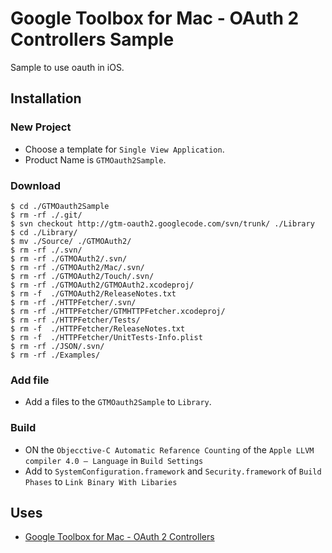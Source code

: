 Google Toolbox for Mac - OAuth 2 Controllers Sample
===================================================

Sample to use oauth in iOS.


## Installation

### New Project
* Choose a template for `Single View Application`.
* Product Name is `GTMOauth2Sample`.

### Download

    $ cd ./GTMOauth2Sample
    $ rm -rf ./.git/
    $ svn checkout http://gtm-oauth2.googlecode.com/svn/trunk/ ./Library
    $ cd ./Library/
    $ mv ./Source/ ./GTMOAuth2/
    $ rm -rf ./.svn/
    $ rm -rf ./GTMOAuth2/.svn/
    $ rm -rf ./GTMOAuth2/Mac/.svn/
    $ rm -rf ./GTMOAuth2/Touch/.svn/
    $ rm -rf ./GTMOAuth2/GTMOAuth2.xcodeproj/
    $ rm -f  ./GTMOAuth2/ReleaseNotes.txt
    $ rm -rf ./HTTPFetcher/.svn/
    $ rm -rf ./HTTPFetcher/GTMHTTPFetcher.xcodeproj/
    $ rm -rf ./HTTPFetcher/Tests/
    $ rm -f  ./HTTPFetcher/ReleaseNotes.txt
    $ rm -f  ./HTTPFetcher/UnitTests-Info.plist
    $ rm -rf ./JSON/.svn/
    $ rm -rf ./Examples/

### Add file
* Add a files to the `GTMOauth2Sample` to `Library`.

### Build
* ON the `Objecctive-C Automatic Refarence Counting` of the `Apple LLVM compiler 4.0 – Language` in `Build Settings`
* Add to `SystemConfiguration.framework` and `Security.framework` of `Build Phases` to `Link Binary With Libaries`


## Uses
* [Google Toolbox for Mac - OAuth 2 Controllers](http://code.google.com/p/gtm-oauth2/)
